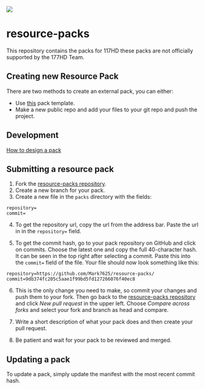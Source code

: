 ![](https://avatars.githubusercontent.com/u/108533386?s=200&v=4)
# resource-packs

This repository contains the packs for 117HD these packs are not officially supported by the 177HD Team.

## Creating new Resource Pack
There are two methods to create an external pack, you can either:

- Use [this](https://github.com/Mark7625/resource-packs/generate) pack template.
- Make a new public repo and add your files to your git repo and push the project.

## Development

[How to design a pack](https://github.com/117HD/RLHD/wiki/v1.1.2-Update-Changelog#environments)


## Submitting a resource pack
1. Fork the [resource-packs repository](https://github.com/117HD/resource-packs).
2. Create a new branch for your pack.
3. Create a new file in the `packs` directory with the fields:
 ```
repository=
commit=
 ```
4. To get the repository url, copy the url from the address bar. Paste the url in in the `repository=` field.

5. To get the commit hash, go to your pack repository on GitHub and click on commits. Choose the latest one and copy the full 40-character hash. It can be seen in the top right after selecting a commit. Paste this into the `commit=` field of the file.
   Your file should now look something like this:
 ```
repository=https://github.com/Mark7625/resource-packs/
commit=9db374fc205c5aae1f99bd5fd127266076f40ec8
 ```
6. This is the only change you need to make, so commit your changes and push them to your fork. Then go back to the [resource-packs repository](https://github.com/117HD/resource-packs) and click *New pull request* in the upper left. Choose *Compare across forks* and select your fork and branch as head and compare.

7. Write a short description of what your pack does and then create your pull request.

8. Be patient and wait for your pack to be reviewed and merged.

## Updating a pack
To update a pack, simply update the manifest with the most recent commit hash.
